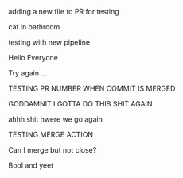 adding a new file to PR for testing

cat in bathroom

testing with new pipeline

Hello Everyone 

Try again 
...

TESTING PR NUMBER WHEN COMMIT IS MERGED 

GODDAMNIT I GOTTA DO THIS SHIT AGAIN


ahhh shit hwere we go again 


TESTING MERGE ACTION

Can I merge but not close? 

Bool and yeet
